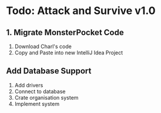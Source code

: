 # Todo: Attack and Survive v1.0
## 1. Migrate MonsterPocket Code
1. Download Charl's code
2. Copy and Paste into new IntelliJ Idea Project
## Add Database Support
1. Add drivers
2. Connect to database
3. Crate organisation system
4. Implement system
